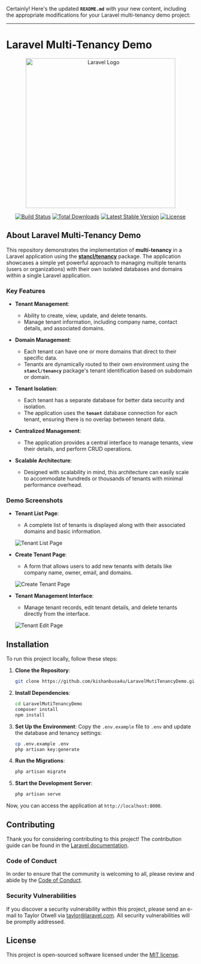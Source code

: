 Certainly! Here's the updated **`README.md`** with your new content, including the appropriate modifications for your Laravel multi-tenancy demo project:

---

# Laravel Multi-Tenancy Demo

<p align="center"><a href="https://laravel.com" target="_blank"><img src="https://raw.githubusercontent.com/laravel/art/master/logo-lockup/5%20SVG/2%20CMYK/1%20Full%20Color/laravel-logolockup-cmyk-red.svg" width="400" alt="Laravel Logo"></a></p>

<p align="center">
<a href="https://github.com/kishanbusa/laravel-multitenancy-demo/actions"><img src="https://github.com/kishanbusa/laravel-multitenancy-demo/workflows/tests/badge.svg" alt="Build Status"></a>
<a href="https://packagist.org/packages/laravel/framework"><img src="https://img.shields.io/packagist/dt/laravel/framework" alt="Total Downloads"></a>
<a href="https://packagist.org/packages/laravel/framework"><img src="https://img.shields.io/packagist/v/laravel/framework" alt="Latest Stable Version"></a>
<a href="https://packagist.org/packages/laravel/framework"><img src="https://img.shields.io/packagist/l/laravel/framework" alt="License"></a>
</p>

## About Laravel Multi-Tenancy Demo

This repository demonstrates the implementation of **multi-tenancy** in a Laravel application using the **[stancl/tenancy](https://github.com/stancl/tenancy)** package. The application showcases a simple yet powerful approach to managing multiple tenants (users or organizations) with their own isolated databases and domains within a single Laravel application.

### Key Features

- **Tenant Management**: 
  - Ability to create, view, update, and delete tenants.
  - Manage tenant information, including company name, contact details, and associated domains.
  
- **Domain Management**: 
  - Each tenant can have one or more domains that direct to their specific data.
  - Tenants are dynamically routed to their own environment using the **`stancl/tenancy`** package's tenant identification based on subdomain or domain.

- **Tenant Isolation**: 
  - Each tenant has a separate database for better data security and isolation.
  - The application uses the **`tenant`** database connection for each tenant, ensuring there is no overlap between tenant data.

- **Centralized Management**: 
  - The application provides a central interface to manage tenants, view their details, and perform CRUD operations.

- **Scalable Architecture**: 
  - Designed with scalability in mind, this architecture can easily scale to accommodate hundreds or thousands of tenants with minimal performance overhead.

### Demo Screenshots

- **Tenant List Page**: 
  - A complete list of tenants is displayed along with their associated domains and basic information.

  ![Tenant List Page](https://github.com/kishanbusa4u/LaravelMutiTenancyDem/blob/main/images/tenant-list.png)

- **Create Tenant Page**: 
  - A form that allows users to add new tenants with details like company name, owner, email, and domains.

  ![Create Tenant Page](https://github.com/kishanbusa4u/LaravelMutiTenancyDem/blob/main/images/tenant-create.png)

- **Tenant Management Interface**: 
  - Manage tenant records, edit tenant details, and delete tenants directly from the interface.

  ![Tenant Edit Page](https://github.com/kishanbusa4u/LaravelMutiTenancyDem/blob/main/images/tenant-edit.png)

## Installation

To run this project locally, follow these steps:

1. **Clone the Repository**:
   ```bash
   git clone https://github.com/kishanbusa4u/LaravelMutiTenancyDemo.git
   ```

2. **Install Dependencies**:
   ```bash
   cd LaravelMutiTenancyDemo
   composer install
   npm install
   ```

3. **Set Up the Environment**:
   Copy the `.env.example` file to `.env` and update the database and tenancy settings:
   ```bash
   cp .env.example .env
   php artisan key:generate
   ```

4. **Run the Migrations**:
   ```bash
   php artisan migrate
   ```

5. **Start the Development Server**:
   ```bash
   php artisan serve
   ```

Now, you can access the application at `http://localhost:8000`.

## Contributing

Thank you for considering contributing to this project! The contribution guide can be found in the [Laravel documentation](https://laravel.com/docs/contributions).

### Code of Conduct

In order to ensure that the community is welcoming to all, please review and abide by the [Code of Conduct](https://laravel.com/docs/contributions#code-of-conduct).

### Security Vulnerabilities

If you discover a security vulnerability within this project, please send an e-mail to Taylor Otwell via [taylor@laravel.com](mailto:taylor@laravel.com). All security vulnerabilities will be promptly addressed.

## License

This project is open-sourced software licensed under the [MIT license](https://opensource.org/licenses/MIT).

